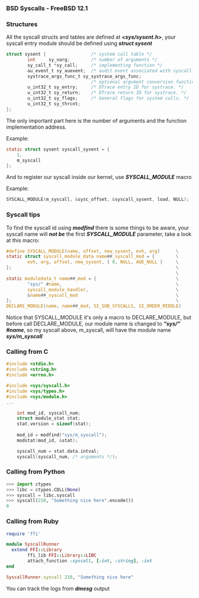 ### BSD Syscalls - FreeBSD 12.1

### Structures

All the syscall structs and tables are defined at ***<sys/sysent.h>***, your syscall entry module should be defined using ***struct sysent***

```c
struct sysent {                 /* system call table */
        int     sy_narg;        /* number of arguments */
        sy_call_t *sy_call;     /* implementing function */
        au_event_t sy_auevent;  /* audit event associated with syscall */
        systrace_args_func_t sy_systrace_args_func;
                                /* optional argument conversion function. */
        u_int32_t sy_entry;     /* DTrace entry ID for systrace. */
        u_int32_t sy_return;    /* DTrace return ID for systrace. */
        u_int32_t sy_flags;     /* General flags for system calls. */
        u_int32_t sy_thrcnt;
};
```

The only important part here is the number of arguments and the function implementation address.

Example:

```c
static struct sysent syscall_sysent = {
	1,
	m_syscall
};
```

And to register our syscall inside our kernel, use ***SYSCALL_MODULE*** macro

Example:

```c
SYSCALL_MODULE(m_syscall, &sysc_offset, &syscall_sysent, load, NULL);
```

### Syscall tips

To find the syscall id using ***modfind*** there is some things to be aware, your syscall name will ***not be*** the first ***SYSCALL_MODULE*** parameter, take a look at this macro:

```c
#define SYSCALL_MODULE(name, offset, new_sysent, evh, arg)      \
static struct syscall_module_data name##_syscall_mod = {        \
        evh, arg, offset, new_sysent, { 0, NULL, AUE_NULL }     \
};                                                              \
                                                                \
static moduledata_t name##_mod = {                              \
        "sys/" #name,                                           \
        syscall_module_handler,                                 \
        &name##_syscall_mod                                     \
};                                                              \
DECLARE_MODULE(name, name##_mod, SI_SUB_SYSCALLS, SI_ORDER_MIDDLE)
```

Notice that SYSCALL_MODULE it's only a macro to DECLARE_MODULE, but before call DECLARE_MODULE, our module name is changed to ***"sys/" #name***, so my syscall above, m_syscall, will have the module name ***sys/m_syscall***


### Calling from C

```c
#include <stdio.h>
#include <string.h>
#include <errno.h>

#include <sys/syscall.h>
#include <sys/types.h>
#include <sys/module.h>
...

    int mod_id, syscall_num;
	struct module_stat stat;
	stat.version = sizeof(stat);
	
	mod_id = modfind("sys/m_syscall");
    modstat(mod_id, &stat);

	syscall_num = stat.data.intval;
	syscall(syscall_num, /* arguments */);
```

### Calling from Python

```python
>>> import ctypes
>>> libc = ctypes.CDLL(None)
>>> syscall = libc.syscall
>>> syscall(210, "Something nice here".encode())
0
```

### Calling from Ruby

```ruby
require 'ffi'

module SyscallRunner
  extend FFI::Library
        ffi_lib FFI::Library::LIBC
        attach_function :syscall, [:int, :string], :int
end

SyscallRunner.syscall 210, "Something nice here"

```

You can track the logs from ***dmesg*** output